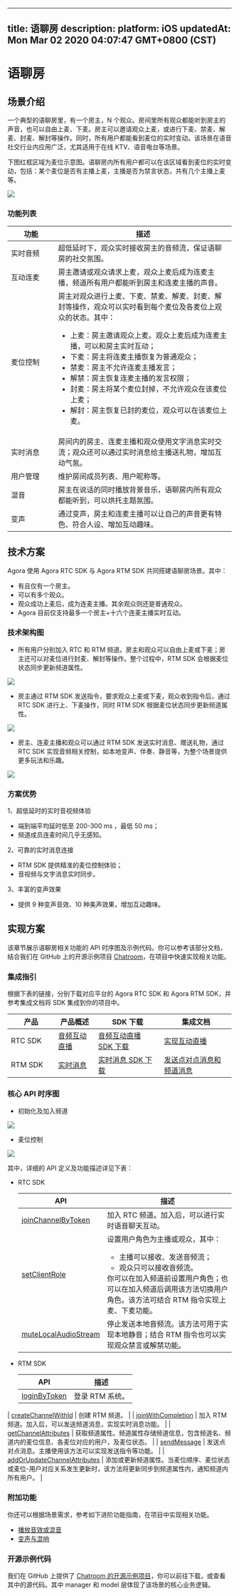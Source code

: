 
---
title: 语聊房
description: 
platform: iOS
updatedAt: Mon Mar 02 2020 04:07:47 GMT+0800 (CST)
---
# 语聊房
## 场景介绍

一个典型的语聊房里，有一个房主，N 个观众。房间里所有观众都能听到房主的声音，也可以自由上麦、下麦。房主可以邀请观众上麦，或进行下麦、禁麦、解麦、封麦、解封等操作。同时，所有用户都能看到麦位的实时变动。该场景在语音社交行业内应用广泛，尤其适用于在线 KTV、语音电台等场景。

下图红框区域为麦位示意图。语聊房内所有用户都可以在该区域看到麦位的实时变动，包括：某个麦位是否有主播上麦，主播是否为禁言状态，共有几个主播上麦等。

![](https://web-cdn.agora.io/docs-files/1578301622713)

### 功能列表

<style> table th:first-of-type {     width: 90px; } </style>

| 功能 | 描述 | 
| ---------------- | ---------------- | 
| 实时音频      | 超低延时下，观众实时接收房主的音频流，保证语聊房的社交氛围。      | 
| 互动连麦      | 	房主邀请或观众请求上麦，观众上麦后成为连麦主播，频道所有用户都能听到房主和连麦主播的声音。|
|  麦位控制     | 房主对观众进行上麦、下麦、禁麦、解麦、封麦、解封等操作，观众可以实时看到每个麦位及各麦位上观众的状态。其中：<ul><li>上麦：房主邀请观众上麦。观众上麦后成为连麦主播，可以和房主实时互动；</li><li>下麦：房主将连麦主播恢复为普通观众；</li><li>禁麦：房主不允许连麦主播发言；<li>解禁：房主恢复连麦主播的发言权限；</li><li>封麦：房主将某个麦位封掉，不允许观众在该麦位上麦；</li><li>解封：房主恢复已封的麦位，观众可以在该麦位上麦。</li></ul>|
| 实时消息     | 房间内的房主、连麦主播和观众使用文字消息实时交流；观众还可以通过实时消息给主播送礼物，增加互动气氛。|
| 用户管理     | 维护房间成员列表、用户昵称等。|
| 混音             | 房主在说话的同时播放背景音乐，语聊房内所有观众都能听到，可以烘托主题氛围。|
| 变声             | 通过变声，房主和连麦主播可以让自己的声音更有特色、符合人设、增加互动趣味。|


## 技术方案

Agora 使用 Agora RTC SDK 与 Agora RTM SDK 共同搭建语聊房场景。其中：

- 有且仅有一个房主。
- 可以有多个观众。
- 观众成功上麦后，成为连麦主播。其余观众则还是普通观众。
- Agora 目前仅支持最多一个房主+十六个连麦主播实时互动。

### 技术架构图

- 所有用户分别加入 RTC 和 RTM 频道。房主和观众可以自由上麦或下麦；房主还可以对麦位进行封麦、解封等操作。整个过程中，RTM SDK 会根据麦位状态同步更新频道属性。

![](https://web-cdn.agora.io/docs-files/1578297738584)

- 房主通过 RTM SDK 发送指令，要求观众上麦或下麦，观众收到指令后，通过 RTC SDK 进行上、下麦操作，同时 RTM SDK 根据麦位状态同步更新频道属性。

![](https://web-cdn.agora.io/docs-files/1578297759490)

- 房主、连麦主播和观众可以通过 RTM SDK 发送实时消息、赠送礼物，通过 RTC SDK 实现音频相关控制，如本地变声、伴奏、静音等，为整个场景提供更多玩法和乐趣。

![](https://web-cdn.agora.io/docs-files/1578297822869)

### 方案优势

1、超低延时的实时音视频体验
- 端到端平均延时低至 200-300 ms ，最低 50 ms；
- 频道成员连麦时间几乎无感知。

2、可靠的实时消息连接
- RTM SDK 提供精准的麦位控制体验；
- 音视频与文字消息实时同步。

3、丰富的变声效果
- 提供 9 种变声音效、10 种美声效果，增加互动趣味。

## 实现方案

该章节展示语聊房相关功能的 API 时序图及示例代码。你可以参考该部分文档，结合我们在 GitHub 上的开源示例项目 [Chatroom](https://github.com/AgoraIO-Usecase/Chatroom/tree/master/iOS)，在项目中快速实现相关功能。

### 集成指引

根据下表的链接，分别下载对应平台的 Agora RTC SDK 和 Agora RTM SDK，并参考集成文档将 SDK 集成到你的项目中。

| 产品 | 产品概述 | SDK 下载 | 集成文档 |
| ---------------- | ---------------- | ---------------- | --------------- |
| RTC SDK      | [音频互动直播](../../cn/Audio%20Broadcast/product_live_audio.md)      | [音频互动直播 SDK 下载](https://docs.agora.io/cn/Audio%20Broadcast/downloads)      | [实现互动直播](../../cn/Audio%20Broadcast/start_live_ios.md) |
| RTM SDK     | [实时消息](../../cn/Audio%20Broadcast/product_rtm.md) | [实时消息 SDK 下载](https://docs.agora.io/cn/Real-time-Messaging/downloads) | [发送点对点消息和频道消息](../../cn/Audio%20Broadcast/messaging_ios.md) |

### 核心 API 时序图

- 初始化及加入频道

![](https://web-cdn.agora.io/docs-files/1578303001939)

- 麦位控制

![](https://web-cdn.agora.io/docs-files/1578303015315)

其中，详细的 API 定义及功能描述详见下表：

- RTC SDK

	| API | 描述 |
	| ---------------- | ---------------- | 
	| [joinChannelByToken](https://docs.agora.io/cn/Audio%20Broadcast/API%20Reference/oc/Classes/AgoraRtcEngineKit.html#//api/name/joinChannelByToken:channelId:info:uid:joinSuccess:)      | 加入 RTC 频道。加入后，可以进行实时语音聊天互动。     | 
	| [setClientRole](https://docs.agora.io/cn/Audio%20Broadcast/API%20Reference/oc/Classes/AgoraRtcEngineKit.html#//api/name/setClientRole:)      | 设置用户角色为主播或观众，其中：<ul><li>主播可以接收、发送音频流；</li><li>观众只可以接收音频流。</li></ul>你可以在加入频道前设置用户角色；也可以在加入频道后调用该方法切换用户角色。该方法可结合 RTM 指令实现上麦、下麦功能。 |
	| [muteLocalAudioStream](https://docs.agora.io/cn/Audio%20Broadcast/API%20Reference/oc/Classes/AgoraRtcEngineKit.html#//api/name/muteLocalAudioStream:)     | 停止发送本地音频流。该方法可用于实现本地静音；结合 RTM 指令也可以实现观众禁言或解禁功能。 |

- RTM SDK

	| API | 描述 | 
	| ---------------- | ---------------- | 
	| [loginByToken](https://docs.agora.io/cn/Real-time-Messaging/API%20Reference/RTM_oc/Classes/AgoraRtmKit.html#//api/name/loginByToken:user:completion:)      | 登录 RTM 系统。     | 
 | [createChannelWithId](https://docs.agora.io/cn/Real-time-Messaging/API%20Reference/RTM_oc/Classes/AgoraRtmKit.html#//api/name/createChannelWithId:delegate:)     | 创建 RTM 频道。 |
 | [joinWithCompletion](https://docs.agora.io/cn/Audio%20Broadcast/API%20Reference/RTM_oc/Classes/AgoraRtmChannel.html#//api/name/joinWithCompletion:)     | 加入 RTM 频道。加入后，可以发送频道消息，实现实时消息功能。 |
 | [getChannelAttributes](https://docs.agora.io/cn/Real-time-Messaging/API%20Reference/RTM_oc/Classes/AgoraRtmKit.html#//api/name/getChannelAllAttributes:completion:)     | 获取频道属性。频道属性存储频道信息，包含频道名、频道内的麦位信息、各麦位对应的用户，及麦位状态。 |
 | [sendMessage](https://docs.agora.io/cn/Real-time-Messaging/API%20Reference/RTM_oc/Classes/AgoraRtmKit.html#//api/name/sendMessage:toPeer:sendMessageOptions:completion:)     | 发送点对点消息。主播使用该方法可以实现发送指令等功能。 |
 | [addOrUpdateChannelAttributes](https://docs.agora.io/cn/Real-time-Messaging/API%20Reference/RTM_oc/Classes/AgoraRtmKit.html#//api/name/addOrUpdateChannel:Attributes:Options:completion:)     | 添加或更新频道属性。当麦位顺序、麦位状态或麦位-用户对应关系发生更新时，该方法将更新同步到频道属性内，通知频道内所有用户。 |
 
### 附加功能
 
 你还可以根据场景需求，参考如下进阶功能指南，在项目中实现相关功能。
 
 - [播放音效或混音](https://docs.agora.io/cn/Audio%20Broadcast/audio_effect_mixing_apple?platform=iOS)
 - [变声与混响](https://docs.agora.io/cn/Audio%20Broadcast/voice_changer_apple?platform=iOS)

### 开源示例代码

我们在 GitHub 上提供了 [Chatroom 的开源示例项目](https://github.com/AgoraIO-Usecase/Chatroom/tree/master/iOS)，你可以前往下载，或查看其中的源代码。其中 manager 和 model 层体现了该场景的核心业务逻辑。



